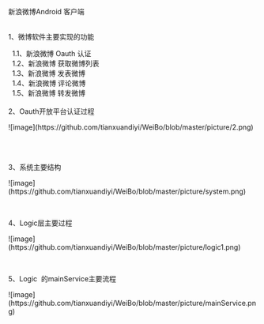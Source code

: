 新浪微博Android 客户端<br />
<br />

<p>
	1、微博软件主要实现的功能
</p>
<span style="white-space:pre">	</span>1.1、新浪微博 Oauth 认证<br />
<span style="white-space:pre">	</span>1.2、新浪微博 获取微博列表<br />
<span style="white-space:pre">	</span>1.3、新浪微博 发表微博<br />
<span style="white-space:pre">	</span>1.4、新浪微博 评论微博<br />
<span style="white-space:pre">	</span>1.5、新浪微博 转发微博<br />
&nbsp;&nbsp;<br />
2、Oauth开放平台认证过程<br />

<p>
	![image](https://github.com/tianxuandiyi/WeiBo/blob/master/picture/2.png) &nbsp;&nbsp;
</p>
<p>
	<br />
	
</p>
<p>
	3、系统主要结构
</p>
<p>
	![image](https://github.com/tianxuandiyi/WeiBo/blob/master/picture/system.png) &nbsp;&nbsp;
</p>
<p>
	<br />
	
</p>
<p>
	4、Logic层主要过程
</p>
<p>
	![image](https://github.com/tianxuandiyi/WeiBo/blob/master/picture/logic1.png) &nbsp;&nbsp;
</p>
<p>
	<br />
	
</p>
<p>
	5、Logic &nbsp;的mainService主要流程
</p>
![image](https://github.com/tianxuandiyi/WeiBo/blob/master/picture/mainService.png) &nbsp;&nbsp;<br />
<br />